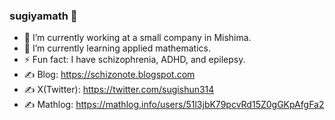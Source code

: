 ### sugiyamath 👋

- 🔭 I’m currently working at a small company in Mishima.
- 🌱 I’m currently learning applied mathematics.
- ⚡ Fun fact: I have schizophrenia, ADHD, and epilepsy.
- ✍ Blog: https://schizonote.blogspot.com
- ✍ X(Twitter): https://twitter.com/sugishun314
- ✍ Mathlog: https://mathlog.info/users/51l3jbK79pcvRd15Z0gGKpAfgFa2
